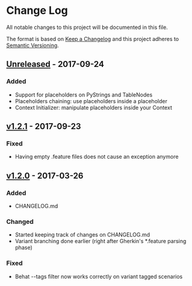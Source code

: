 # Change Log
All notable changes to this project will be documented in this file.

The format is based on [Keep a Changelog](http://keepachangelog.com/)
and this project adheres to [Semantic Versioning](http://semver.org/).

## [Unreleased] - 2017-09-24
### Added
- Support for placeholders on PyStrings and TableNodes
- Placeholders chaining: use placeholders inside a placeholder
- Context Initializer: manipulate placeholders inside your Context
## [v1.2.1] - 2017-09-23
### Fixed
- Having empty .feature files does not cause an exception anymore

## [v1.2.0] - 2017-03-26
### Added
- CHANGELOG.md

### Changed
- Started keeping track of changes on CHANGELOG.md
- Variant branching done earlier (right after Gherkin's *.feature parsing phase)

### Fixed
- Behat --tags filter now works correctly on variant tagged scenarios

[Unreleased]: https://github.com/ciandt-dev/behat-placeholders-extension/compare/v1.2.1...HEAD
[v1.2.1]: https://github.com/ciandt-dev/behat-placeholders-extension/compare/v1.2.0...v1.2.1
[v1.2.0]: https://github.com/ciandt-dev/behat-placeholders-extension/compare/v1.1.1...v1.2.0